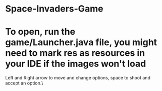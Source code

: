 # Space-Invaders-Game
# To open, run the game/Launcher.java file, you might need to mark res as resources in your IDE if the images won't load


Left and Right arrow to move and change options, space to shoot and accept an option.\

